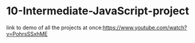 # 10-Intermediate-JavaScript-project



link to demo of all the projects at once:https://www.youtube.com/watch?v=PohrsSSxhME

